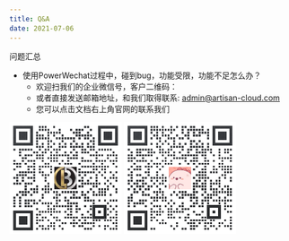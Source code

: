 ```yaml
---
title: Q&A
date: 2021-07-06
---
```



问题汇总

* 使用PowerWechat过程中，碰到bug，功能受限，功能不足怎么办？
    * 欢迎扫我们的企业微信号，客户二维码：
    * 或者直接发送邮箱地址，和我们取得联系: <admin@artisan-cloud.com>
    * 您可以点击文档右上角官网的联系我们

<img src="../../.vuepress/public/resource/image/contact-qr-matrix-x.png" witdh="200" height="200" alt="请扫我"/>

<img src="../../.vuepress/public/resource/image/contact-qr-walle.png" witdh="200" height="200" alt="请扫我"/>
